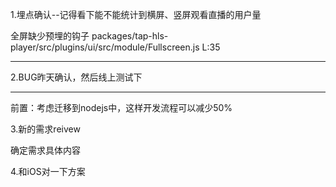 1.埋点确认--记得看下能不能统计到横屏、竖屏观看直播的用户量


全屏缺少预埋的钩子
packages/tap-hls-player/src/plugins/ui/src/module/Fullscreen.js  L:35

-----
2.BUG昨天确认，然后线上测试下


----
前置：考虑迁移到nodejs中，这样开发流程可以减少50%

3.新的需求reivew

确定需求具体内容

4.和iOS对一下方案